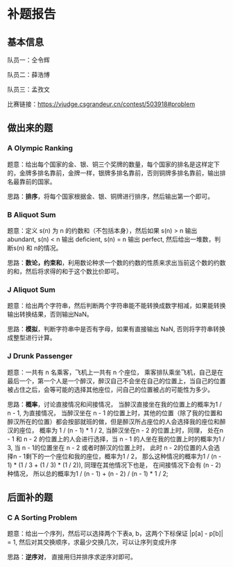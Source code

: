 # 补题报告

## 基本信息

队员一：仝令辉

队员二：薛浩博

队员三：孟孜文

比赛链接：https://vjudge.csgrandeur.cn/contest/503918#problem

## 做出来的题

### A Olympic Ranking 

题意：给出每个国家的金、银、铜三个奖牌的数量，每个国家的排名是这样定下的，金牌多排名靠前，金牌一样，银牌多排名靠前，否则铜牌多排名靠前，输出排名最靠前的国家。

思路：**排序**，将每个国家根据金、银、铜牌进行排序，然后输出第一个即可。

### B Aliquot Sum 

题意：定义 s(n) 为 n 的约数和（不包括本身），然后如果 s(n) > n 输出 abundant, s(n) < n 输出 deficient, s(n) = n 输出 perfect, 然后给出一堆数，判断s(n) 和 n的情况。

思路：**数论，约束和**，利用数论种求一个数的约数的性质来求出当前这个数的约数的和，然后将求得的和于这个数比价即可。

### J Aliquot Sum 

题意：给出两个字符串，然后判断两个字符串能不能转换成数字相减，如果能转换输出转换结果，否则输出NaN。

思路：**模拟**，判断字符串中是否有字母，如果有直接输出 NaN, 否则将字符串转换成整型进行计算。

### J Drunk Passenger 

题意：一共有 n 名乘客，飞机上一共有 n 个座位， 乘客排队乘坐飞机，自己是在最后一个，第一个人是一个醉汉，醉汉自己不会坐在自己的位置上，当自己的位置被占住之后，会等可能的选择其他座位，问自己的位置被占的可能性为多少。

思路：**概率**，讨论直接情况和间接情况， 当醉汉直接坐在我的位置上的概率为1 / n - 1, 为直接情况， 当醉汉坐在 n - 1 的位置上时，其他的位置（除了我的位置和醉汉所在的位置）都会按部就班的做，但是醉汉所占座位的人会选择我的座位和醉汉的座位， 概率为 1 / (n - 1) * 1 / 2, 当醉汉坐在n - 2 的位置上时，同理， 处在n - 1 和 n - 2 的位置上的人会进行选择，当 n - 1 的人坐在我的位置上时的概率为1 / 3, 当 n - 1的位置坐在 n - 2 或者时醉汉的位置上时， 此时 n - 2的位置的人会选择n - 1剩下的一个座位和我的座位，概率为1 / 2， 那么这种情况的概率为1 / (n - 1) * (1 / 3  + (1 / 3) * (1 / 2)), 同理在其他情况下也是， 在间接情况下会有 (n - 2) 种情况， 所以总的概率为1 / (n - 1) + (n - 2) / (n - 1) * 1 / 2;

## 后面补的题

### C A Sorting Problem 

题意：给出一个序列，然后可以选择两个下表a, b，这两个下标保证 |p[a] - p[b]| = 1, 然后对其交换顺序，求最少交换几次，可以让序列变成升序

思路：**逆序对**， 直接用归并排序求逆序对即可。

